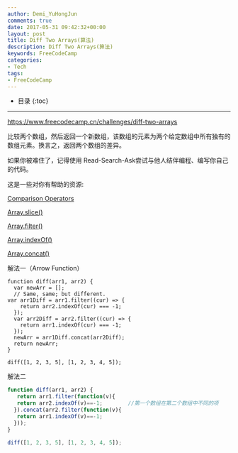 ```yaml
---
author: Demi_YuHongJun
comments: true
date: 2017-05-31 09:42:32+00:00
layout: post
title: Diff Two Arrays(算法)
description: Diff Two Arrays(算法)
keywords: FreeCodeCamp
categories:
- Tech
tags:
- FreeCodeCamp
---
```

* 目录
{:toc}
---

https://www.freecodecamp.cn/challenges/diff-two-arrays

比较两个数组，然后返回一个新数组，该数组的元素为两个给定数组中所有独有的数组元素。换言之，返回两个数组的差异。

如果你被难住了，记得使用 Read-Search-Ask尝试与他人结伴编程、编写你自己的代码。

这是一些对你有帮助的资源:

[Comparison Operators](https://developer.mozilla.org/zh-CN/docs/Web/JavaScript/Reference/Operators/Comparison_Operators)

[Array.slice()](https://developer.mozilla.org/zh-CN/docs/Web/JavaScript/Reference/Global_Objects/Array/slice)

[Array.filter()](https://developer.mozilla.org/zh-CN/docs/Web/JavaScript/Reference/Global_Objects/Array/filter)

[Array.indexOf()](https://developer.mozilla.org/zh-CN/docs/Web/JavaScript/Reference/Global_Objects/Array/indexOf)

[Array.concat()](https://developer.mozilla.org/zh-CN/docs/Web/JavaScript/Reference/Global_Objects/Array/concat)

解法一（Arrow Function）
``` 
function diff(arr1, arr2) {
  var newArr = [];
  // Same, same; but different.
var arr1Diff = arr1.filter((cur) => {
    return arr2.indexOf(cur) === -1;
  });
  var arr2Diff = arr2.filter((cur) => {
    return arr1.indexOf(cur) === -1;
  });
  newArr = arr1Diff.concat(arr2Diff);
  return newArr;
}

diff([1, 2, 3, 5], [1, 2, 3, 4, 5]);

```
解法二
```javascript
function diff(arr1, arr2) {
   return arr1.filter(function(v){
   return arr2.indexOf(v)==-1;        //第一个数组在第二个数组中不同的项
  }).concat(arr2.filter(function(v){
   return arr1.indexOf(v)==-1;
  }));  
}

diff([1, 2, 3, 5], [1, 2, 3, 4, 5]);

```







